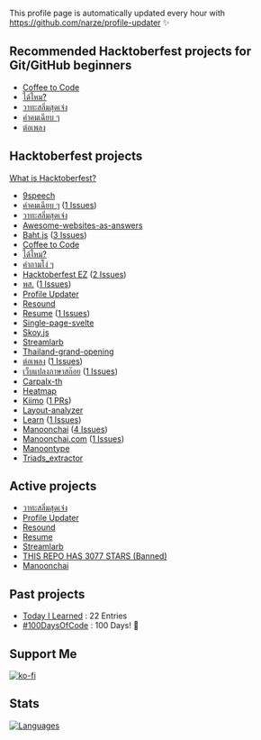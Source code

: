 This profile page is automatically updated every hour with https://github.com/narze/profile-updater ✨

## Recommended Hacktoberfest projects for Git/GitHub beginners

- [Coffee to Code](https://github.com/narze/coffee-to-code)
- [ได้ไหม?](https://github.com/narze/DaiMai)
- [วาทะสลิ่มสุดเจ๋ง](https://github.com/narze/awesome-salim-quotes)
- [คำคมเฉียบ ๆ](https://github.com/narze/awesome-cheab-quotes)
- [ต่อเพลง](https://github.com/narze/torpleng)

<!--%%% PROFILE UPDATER (narze/profile-updater) : START %%%-->
## Hacktoberfest projects
[What is Hacktoberfest?](https://hacktoberfest.digitalocean.com)

- [9speech](https://github.com/narze/9speech)
- [คำคมเฉียบ ๆ](https://github.com/narze/awesome-cheab-quotes) ([1 Issues](https://github.com/narze/awesome-cheab-quotes/issues))
- [วาทะสลิ่มสุดเจ๋ง](https://github.com/narze/awesome-salim-quotes)
- [Awesome-websites-as-answers](https://github.com/narze/awesome-websites-as-answers)
- [Baht.js](https://github.com/narze/baht.js) ([3 Issues](https://github.com/narze/baht.js/issues))
- [Coffee to Code](https://github.com/narze/coffee-to-code)
- [ได้ไหม?](https://github.com/narze/DaiMai)
- [คำถามโง่ ๆ](https://github.com/narze/dumb-questions-th)
- [Hacktoberfest EZ](https://github.com/narze/hacktoberfest_ez) ([2 Issues](https://github.com/narze/hacktoberfest_ez/issues))
- [พส.](https://github.com/narze/porsor) ([1 Issues](https://github.com/narze/porsor/issues))
- [Profile Updater](https://github.com/narze/profile-updater)
- [Resound](https://github.com/narze/resound)
- [Resume](https://github.com/narze/resume) ([1 Issues](https://github.com/narze/resume/issues))
- [Single-page-svelte](https://github.com/narze/single-page-svelte)
- [Skoy.js](https://github.com/narze/skoy.js)
- [Streamlarb](https://github.com/narze/streamlarb)
- [Thailand-grand-opening](https://github.com/narze/thailand-grand-opening)
- [ต่อเพลง](https://github.com/narze/torpleng) ([1 Issues](https://github.com/narze/torpleng/issues))
- [เว็บแปลงภาษาสก๊อย](https://github.com/narze/toSkoy) ([1 Issues](https://github.com/narze/toSkoy/issues))
- [Carpalx-th](https://github.com/Manoonchai/carpalx-th)
- [Heatmap](https://github.com/Manoonchai/heatmap)
- [Kiimo](https://github.com/Manoonchai/kiimo) ([1 PRs](https://github.com/Manoonchai/kiimo/pulls))
- [Layout-analyzer](https://github.com/Manoonchai/layout-analyzer)
- [Learn](https://github.com/Manoonchai/learn) ([1 Issues](https://github.com/Manoonchai/learn/issues))
- [Manoonchai](https://github.com/Manoonchai/Manoonchai) ([4 Issues](https://github.com/Manoonchai/Manoonchai/issues))
- [Manoonchai.com](https://github.com/Manoonchai/manoonchai.com) ([1 Issues](https://github.com/Manoonchai/manoonchai.com/issues))
- [Manoontype](https://github.com/Manoonchai/manoontype)
- [Triads_extractor](https://github.com/Manoonchai/triads_extractor)

## Active projects

- [วาทะสลิ่มสุดเจ๋ง](https://github.com/narze/awesome-salim-quotes)
- [Profile Updater](https://github.com/narze/profile-updater)
- [Resound](https://github.com/narze/resound)
- [Resume](https://github.com/narze/resume)
- [Streamlarb](https://github.com/narze/streamlarb)
- [THIS REPO HAS 3077 STARS (Banned)](https://github.com/narze/THIS_REPO_HAS_3077_STARS)
- [Manoonchai](https://github.com/Manoonchai/Manoonchai)

<!--%%% PROFILE UPDATER (narze/profile-updater) : END %%%-->

## Past projects

- [Today I Learned](https://github.com/narze/til) : 22 Entries
- [#100DaysOfCode](https://github.com/narze/100daysofcode) : 100 Days! 🎉

## Support Me

[![ko-fi](https://ko-fi.com/img/githubbutton_sm.svg)](https://ko-fi.com/narze)

## Stats

[![Languages](https://github-readme-stats.vercel.app/api/top-langs/?username=narze&layout=compact&langs_count=10&hide_border=true&custom_title=Languages&bg_color=00000000)](https://github.com/narze)
